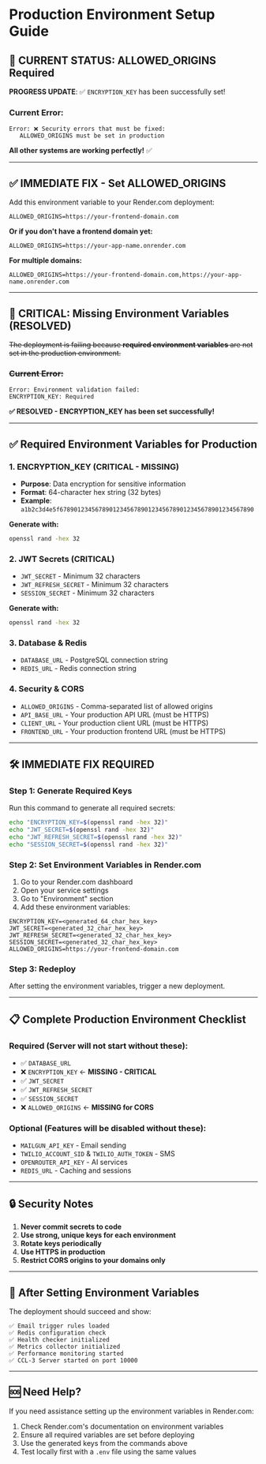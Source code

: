 # Production Environment Setup Guide

## 🚨 CURRENT STATUS: ALLOWED_ORIGINS Required

**PROGRESS UPDATE**: ✅ `ENCRYPTION_KEY` has been successfully set!

### **Current Error:**
```
Error: ❌ Security errors that must be fixed:
   ALLOWED_ORIGINS must be set in production
```

**All other systems are working perfectly!** ✅

---

## ✅ IMMEDIATE FIX - Set ALLOWED_ORIGINS

Add this environment variable to your Render.com deployment:

```
ALLOWED_ORIGINS=https://your-frontend-domain.com
```

**Or if you don't have a frontend domain yet:**
```
ALLOWED_ORIGINS=https://your-app-name.onrender.com
```

**For multiple domains:**
```
ALLOWED_ORIGINS=https://your-frontend-domain.com,https://your-app-name.onrender.com
```

---

## 🚨 CRITICAL: Missing Environment Variables (RESOLVED)

~~The deployment is failing because **required environment variables** are not set in the production environment.~~

### ~~**Current Error:**~~
```
Error: Environment validation failed:
ENCRYPTION_KEY: Required
```
**✅ RESOLVED - ENCRYPTION_KEY has been set successfully!**

---

## ✅ Required Environment Variables for Production

### **1. ENCRYPTION_KEY (CRITICAL - MISSING)**
- **Purpose**: Data encryption for sensitive information
- **Format**: 64-character hex string (32 bytes)
- **Example**: `a1b2c3d4e5f6789012345678901234567890123456789012345678901234567890`

**Generate with:**
```bash
openssl rand -hex 32
```

### **2. JWT Secrets (CRITICAL)**
- `JWT_SECRET` - Minimum 32 characters
- `JWT_REFRESH_SECRET` - Minimum 32 characters  
- `SESSION_SECRET` - Minimum 32 characters

**Generate with:**
```bash
openssl rand -hex 32
```

### **3. Database & Redis**
- `DATABASE_URL` - PostgreSQL connection string
- `REDIS_URL` - Redis connection string

### **4. Security & CORS**
- `ALLOWED_ORIGINS` - Comma-separated list of allowed origins
- `API_BASE_URL` - Your production API URL (must be HTTPS)
- `CLIENT_URL` - Your production client URL (must be HTTPS)
- `FRONTEND_URL` - Your production frontend URL (must be HTTPS)

---

## 🛠️ IMMEDIATE FIX REQUIRED

### **Step 1: Generate Required Keys**

Run this command to generate all required secrets:

```bash
echo "ENCRYPTION_KEY=$(openssl rand -hex 32)"
echo "JWT_SECRET=$(openssl rand -hex 32)"
echo "JWT_REFRESH_SECRET=$(openssl rand -hex 32)"
echo "SESSION_SECRET=$(openssl rand -hex 32)"
```

### **Step 2: Set Environment Variables in Render.com**

1. Go to your Render.com dashboard
2. Open your service settings
3. Go to "Environment" section
4. Add these environment variables:

```
ENCRYPTION_KEY=<generated_64_char_hex_key>
JWT_SECRET=<generated_32_char_hex_key>
JWT_REFRESH_SECRET=<generated_32_char_hex_key>
SESSION_SECRET=<generated_32_char_hex_key>
ALLOWED_ORIGINS=https://your-frontend-domain.com
```

### **Step 3: Redeploy**

After setting the environment variables, trigger a new deployment.

---

## 📋 Complete Production Environment Checklist

### **Required (Server will not start without these):**
- ✅ `DATABASE_URL`
- ❌ `ENCRYPTION_KEY` ← **MISSING - CRITICAL**
- ✅ `JWT_SECRET`
- ✅ `JWT_REFRESH_SECRET` 
- ✅ `SESSION_SECRET`
- ❌ `ALLOWED_ORIGINS` ← **MISSING for CORS**

### **Optional (Features will be disabled without these):**
- `MAILGUN_API_KEY` - Email sending
- `TWILIO_ACCOUNT_SID` & `TWILIO_AUTH_TOKEN` - SMS
- `OPENROUTER_API_KEY` - AI services
- `REDIS_URL` - Caching and sessions

---

## 🔒 Security Notes

1. **Never commit secrets to code**
2. **Use strong, unique keys for each environment**
3. **Rotate keys periodically**
4. **Use HTTPS in production**
5. **Restrict CORS origins to your domains only**

---

## 🚀 After Setting Environment Variables

The deployment should succeed and show:
```
✅ Email trigger rules loaded
✅ Redis configuration check  
✅ Health checker initialized
✅ Metrics collector initialized
✅ Performance monitoring started
✅ CCL-3 Server started on port 10000
```

---

## 🆘 Need Help?

If you need assistance setting up the environment variables in Render.com:

1. Check Render.com's documentation on environment variables
2. Ensure all required variables are set before deploying
3. Use the generated keys from the commands above
4. Test locally first with a `.env` file using the same values